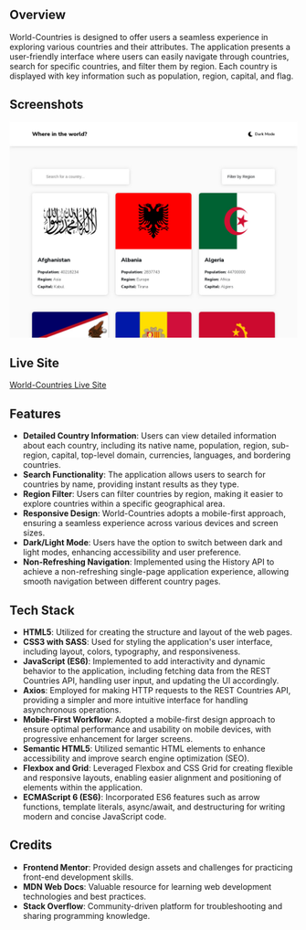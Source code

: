 ## Overview

World-Countries is designed to offer users a seamless experience in exploring various countries and their attributes. The application presents a user-friendly interface where users can easily navigate through countries, search for specific countries, and filter them by region. Each country is displayed with key information such as population, region, capital, and flag.

## Screenshots

![App Screenshot](images/webpage-screenshot.jpg)

## Live Site

[World-Countries Live Site](https://nerginov.github.io/World-Countries/)

## Features

- **Detailed Country Information**: Users can view detailed information about each country, including its native name, population, region, sub-region, capital, top-level domain, currencies, languages, and bordering countries.
- **Search Functionality**: The application allows users to search for countries by name, providing instant results as they type.
- **Region Filter**: Users can filter countries by region, making it easier to explore countries within a specific geographical area.
- **Responsive Design**: World-Countries adopts a mobile-first approach, ensuring a seamless experience across various devices and screen sizes.
- **Dark/Light Mode**: Users have the option to switch between dark and light modes, enhancing accessibility and user preference.
- **Non-Refreshing Navigation**: Implemented using the History API to achieve a non-refreshing single-page application experience, allowing smooth navigation between different country pages.

## Tech Stack

- **HTML5**: Utilized for creating the structure and layout of the web pages.
- **CSS3 with SASS**: Used for styling the application's user interface, including layout, colors, typography, and responsiveness.
- **JavaScript (ES6)**: Implemented to add interactivity and dynamic behavior to the application, including fetching data from the REST Countries API, handling user input, and updating the UI accordingly.
- **Axios**: Employed for making HTTP requests to the REST Countries API, providing a simpler and more intuitive interface for handling asynchronous operations.
- **Mobile-First Workflow**: Adopted a mobile-first design approach to ensure optimal performance and usability on mobile devices, with progressive enhancement for larger screens.
- **Semantic HTML5**: Utilized semantic HTML elements to enhance accessibility and improve search engine optimization (SEO).
- **Flexbox and Grid**: Leveraged Flexbox and CSS Grid for creating flexible and responsive layouts, enabling easier alignment and positioning of elements within the application.
- **ECMAScript 6 (ES6)**: Incorporated ES6 features such as arrow functions, template literals, async/await, and destructuring for writing modern and concise JavaScript code.

## Credits

- **Frontend Mentor**: Provided design assets and challenges for practicing front-end development skills.
- **MDN Web Docs**: Valuable resource for learning web development technologies and best practices.
- **Stack Overflow**: Community-driven platform for troubleshooting and sharing programming knowledge.


